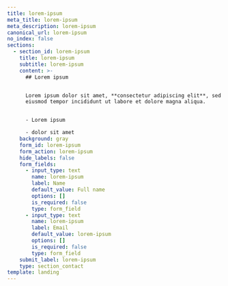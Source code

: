 ```yaml
---
title: lorem-ipsum
meta_title: lorem-ipsum
meta_description: lorem-ipsum
canonical_url: lorem-ipsum
no_index: false
sections:
  - section_id: lorem-ipsum
    title: lorem-ipsum
    subtitle: lorem-ipsum
    content: >-
      ## Lorem ipsum


      Lorem ipsum dolor sit amet, **consectetur adipiscing elit**, sed do
      eiusmod tempor incididunt ut labore et dolore magna aliqua.


      - Lorem ipsum

      - dolor sit amet
    background: gray
    form_id: lorem-ipsum
    form_action: lorem-ipsum
    hide_labels: false
    form_fields:
      - input_type: text
        name: lorem-ipsum
        label: Name
        default_value: Full name
        options: []
        is_required: false
        type: form_field
      - input_type: text
        name: lorem-ipsum
        label: Email
        default_value: lorem-ipsum
        options: []
        is_required: false
        type: form_field
    submit_label: lorem-ipsum
    type: section_contact
template: landing
---
```

